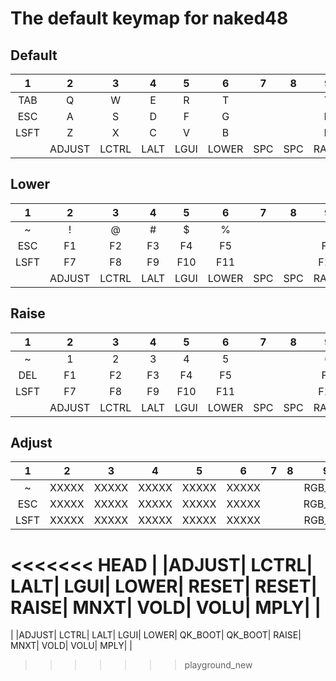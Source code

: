 # The default keymap for naked48

## Default
|  1   |  2   |  3   |  4   |  5   |  6   |  7   |  8   |  9   |  10  |  11  |  12  |  13  |  14  |
|:----:|:----:|:----:|:----:|:----:|:----:|:----:|:----:|:----:|:----:|:----:|:----:|:----:|:----:|
|  TAB |     Q|     W|     E|     R|     T|      |      |     Y|     U|     I|     O|     P|  BSPC|
|  ESC |     A|     S|     D|     F|     G|      |      |     H|     J|     K|     L|     ;|     '|
| LSFT |     Z|     X|     C|     V|     B|      |      |     N|     M|     ,|     .|     /|   ENT|
|      |ADJUST| LCTRL|  LALT|  LGUI| LOWER|   SPC|   SPC| RAISE|  LEFT|  DOWN|    UP| RIGHT|      |


## Lower
|  1   |  2   |  3   |  4   |  5   |  6   |  7   |  8   |  9   |  10  |  11  |  12  |  13  |  14  |
|:----:|:----:|:----:|:----:|:----:|:----:|:----:|:----:|:----:|:----:|:----:|:----:|:----:|:----:|
|     ~|     !|     @|     #|     $|     %|      |      |     ^|     &|     *|     (|     )|   DEL|
|   ESC|    F1|    F2|    F3|    F4|    F5|      |      |    F6|     _|     +|     {|     }|  PIPE|
|  LSFT|    F7|    F8|  F9|     F10|   F11|      |      |   F12| SNUHS| SNUBS|     ,|     .|   ENT|
|      |ADJUST| LCTRL|  LALT|  LGUI| LOWER|   SPC|   SPC| RAISE|  MNXT|  VOLD|  VOLU|  MPLY|      |


## Raise
|  1   |  2   |  3   |  4   |  5   |  6   |  7   |  8   |  9   |  10  |  11  |  12  |  13  |  14  |
|:----:|:----:|:----:|:----:|:----:|:----:|:----:|:----:|:----:|:----:|:----:|:----:|:----:|:----:|
|     ~|     1|     2|     3|     4|     5|      |      |     6|     7|     8|     9|     0|   DEL|
|   DEL|    F1|    F2|    F3|    F4|    F5|      |      |    F6|     -|     =|     [|     ]|  BSLS|
|  LSFT|    F7|    F8|    F9|   F10|   F11|      |      |   F12|  NUHS|  NUBS|     ,|     .|   ENT|
|      |ADJUST| LCTRL|  LALT|  LGUI| LOWER|   SPC|   SPC| RAISE|  MNXT|  VOLD|  VOLU|  MPLY|      |


## Adjust
|  1   |  2   |  3   |  4   |  5   |  6   |  7   |  8   |    9   |    10  |   11   |   12   |    13   |    14  |
|:----:|:----:|:----:|:----:|:----:|:----:|:----:|:----:|:------:|:------:|:------:|:------:|:-------:|:------:|
|     ~| XXXXX| XXXXX| XXXXX| XXXXX| XXXXX|      |      | RGB_RST|   XXXXX|   XXXXX|   XXXXX|    XXXXX|     DEL|
|   ESC| XXXXX| XXXXX| XXXXX| XXXXX| XXXXX|      |      | RGB_TOG| RGB_MOD|   XXXXX|   C+A+D| Alt+PSCR|    PSCR|
|  LSFT| XXXXX| XXXXX| XXXXX| XXXXX| XXXXX|      |      | RGB_VAD| RGB_VAI| RGB_HUD| RGB_HUI|  RGB_SAD| RGB_SAI|
<<<<<<< HEAD
|      |ADJUST| LCTRL|  LALT|  LGUI| LOWER| RESET| RESET|   RAISE|    MNXT|    VOLD|    VOLU|     MPLY|        |
=======
|      |ADJUST| LCTRL|  LALT|  LGUI| LOWER| QK_BOOT| QK_BOOT|   RAISE|    MNXT|    VOLD|    VOLU|     MPLY|        |
>>>>>>> playground_new

